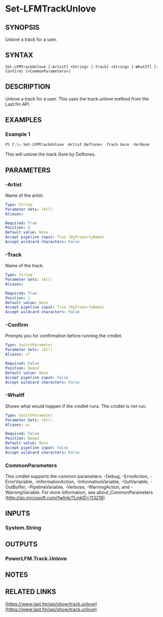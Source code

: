 # Set-LFMTrackUnlove

## SYNOPSIS
Unlove a track for a user.

## SYNTAX

```
Set-LFMTrackUnlove [-Artist] <String> [-Track] <String> [-WhatIf] [-Confirm] [<CommonParameters>]
```

## DESCRIPTION
Unlove a track for a user. This uses the track.unlove method from the Last.fm API.

## EXAMPLES

### Example 1
```powershell
PS C:\> Set-LFMTrackUnlove -Artist Deftones -Track Gore -Verbose
```

This will unlove the track Gore by Deftones.

## PARAMETERS

### -Artist
Name of the artist.

```yaml
Type: String
Parameter Sets: (All)
Aliases:

Required: True
Position: 0
Default value: None
Accept pipeline input: True (ByPropertyName)
Accept wildcard characters: False
```

### -Track
Name of the track.

```yaml
Type: String
Parameter Sets: (All)
Aliases:

Required: True
Position: 1
Default value: None
Accept pipeline input: True (ByPropertyName)
Accept wildcard characters: False
```

### -Confirm
Prompts you for confirmation before running the cmdlet.

```yaml
Type: SwitchParameter
Parameter Sets: (All)
Aliases: cf

Required: False
Position: Named
Default value: None
Accept pipeline input: False
Accept wildcard characters: False
```

### -WhatIf
Shows what would happen if the cmdlet runs.
The cmdlet is not run.

```yaml
Type: SwitchParameter
Parameter Sets: (All)
Aliases: wi

Required: False
Position: Named
Default value: None
Accept pipeline input: False
Accept wildcard characters: False
```

### CommonParameters
This cmdlet supports the common parameters: -Debug, -ErrorAction, -ErrorVariable, -InformationAction, -InformationVariable, -OutVariable, -OutBuffer, -PipelineVariable, -Verbose, -WarningAction, and -WarningVariable.
For more information, see about_CommonParameters (http://go.microsoft.com/fwlink/?LinkID=113216).

## INPUTS

### System.String

## OUTPUTS

### PowerLFM.Track.Unlove

## NOTES

## RELATED LINKS

[https://www.last.fm/api/show/track.unlove](https://www.last.fm/api/show/track.unlove)
